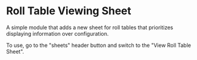 # Roll Table Viewing Sheet

A simple module that adds a new sheet for roll tables that prioritizes displaying information over configuration.

To use, go to the "sheets" header button and switch to the "View Roll Table Sheet".
